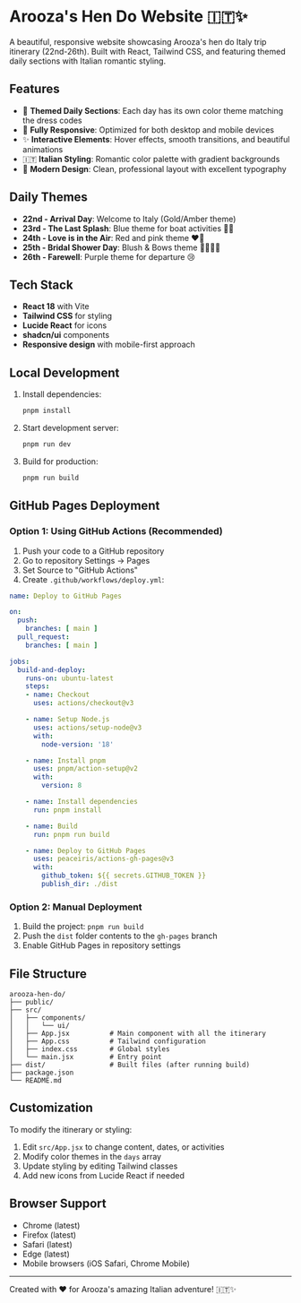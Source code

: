 # Arooza's Hen Do Website 🇮🇹✨

A beautiful, responsive website showcasing Arooza's hen do Italy trip itinerary (22nd-26th). Built with React, Tailwind CSS, and featuring themed daily sections with Italian romantic styling.

## Features

- 🎨 **Themed Daily Sections**: Each day has its own color theme matching the dress codes
- 📱 **Fully Responsive**: Optimized for both desktop and mobile devices
- ✨ **Interactive Elements**: Hover effects, smooth transitions, and beautiful animations
- 🇮🇹 **Italian Styling**: Romantic color palette with gradient backgrounds
- 🎯 **Modern Design**: Clean, professional layout with excellent typography

## Daily Themes

- **22nd - Arrival Day**: Welcome to Italy (Gold/Amber theme)
- **23rd - The Last Splash**: Blue theme for boat activities 🩵🌊
- **24th - Love is in the Air**: Red and pink theme ❤️💞
- **25th - Bridal Shower Day**: Blush & Bows theme 🌷🎀👰‍♀️
- **26th - Farewell**: Purple theme for departure 😢

## Tech Stack

- **React 18** with Vite
- **Tailwind CSS** for styling
- **Lucide React** for icons
- **shadcn/ui** components
- **Responsive design** with mobile-first approach

## Local Development

1. Install dependencies:
   ```bash
   pnpm install
   ```

2. Start development server:
   ```bash
   pnpm run dev
   ```

3. Build for production:
   ```bash
   pnpm run build
   ```

## GitHub Pages Deployment

### Option 1: Using GitHub Actions (Recommended)

1. Push your code to a GitHub repository
2. Go to repository Settings → Pages
3. Set Source to "GitHub Actions"
4. Create `.github/workflows/deploy.yml`:

```yaml
name: Deploy to GitHub Pages

on:
  push:
    branches: [ main ]
  pull_request:
    branches: [ main ]

jobs:
  build-and-deploy:
    runs-on: ubuntu-latest
    steps:
    - name: Checkout
      uses: actions/checkout@v3

    - name: Setup Node.js
      uses: actions/setup-node@v3
      with:
        node-version: '18'

    - name: Install pnpm
      uses: pnpm/action-setup@v2
      with:
        version: 8

    - name: Install dependencies
      run: pnpm install

    - name: Build
      run: pnpm run build

    - name: Deploy to GitHub Pages
      uses: peaceiris/actions-gh-pages@v3
      with:
        github_token: ${{ secrets.GITHUB_TOKEN }}
        publish_dir: ./dist
```

### Option 2: Manual Deployment

1. Build the project: `pnpm run build`
2. Push the `dist` folder contents to the `gh-pages` branch
3. Enable GitHub Pages in repository settings

## File Structure

```
arooza-hen-do/
├── public/
├── src/
│   ├── components/
│   │   └── ui/
│   ├── App.jsx          # Main component with all the itinerary
│   ├── App.css          # Tailwind configuration
│   ├── index.css        # Global styles
│   └── main.jsx         # Entry point
├── dist/                # Built files (after running build)
├── package.json
└── README.md
```

## Customization

To modify the itinerary or styling:

1. Edit `src/App.jsx` to change content, dates, or activities
2. Modify color themes in the `days` array
3. Update styling by editing Tailwind classes
4. Add new icons from Lucide React if needed

## Browser Support

- Chrome (latest)
- Firefox (latest)
- Safari (latest)
- Edge (latest)
- Mobile browsers (iOS Safari, Chrome Mobile)

---

Created with ❤️ for Arooza's amazing Italian adventure! 🇮🇹✨

